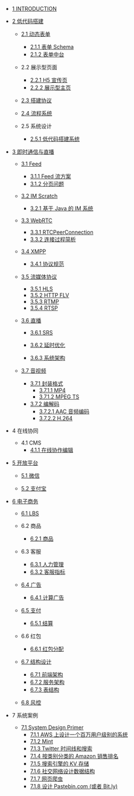   - [1 INTRODUCTION](/INTRODUCTION.md)
  - [2 低代码搭建](/低代码搭建/README.md)
    - [2.1 动态表单](/低代码搭建/动态表单/README.md)
      - [2.1.1 表单 Schema](/低代码搭建/动态表单/表单%20Schema.md)
      - [2.1.2 表单中台](/低代码搭建/动态表单/表单中台.md)
    - 2.2 展示型页面
      - [2.2.1 H5 宣传页](/低代码搭建/展示型页面/H5%20宣传页.md)
      - [2.2.2 展示型主页](/低代码搭建/展示型页面/展示型主页.md)
    - [2.3 搭建协议](/低代码搭建/搭建协议/README.md)
      
    - [2.4 流程系统](/低代码搭建/流程系统/README.md)
      
    - 2.5 系统设计
      - [2.5.1 低代码搭建系统](/低代码搭建/系统设计/低代码搭建系统.md)
  - [3 即时通信与直播](/即时通信与直播/README.md)
    - [3.1 Feed](/即时通信与直播/Feed/README.md)
      - [3.1.1 Feed 流方案](/即时通信与直播/Feed/Feed%20流方案.md)
      - [3.1.2 分页问题](/即时通信与直播/Feed/分页问题.md)
    - [3.2 IM Scratch](/即时通信与直播/IM%20Scratch/README.md)
      - [3.2.1 基于 Java 的 IM 系统](/即时通信与直播/IM%20Scratch/基于%20Java%20的%20IM%20系统.md)
    - [3.3 WebRTC](/即时通信与直播/WebRTC/README.md)
      - [3.3.1 RTCPeerConnection](/即时通信与直播/WebRTC/RTCPeerConnection.md)
      - [3.3.2 连接过程简析](/即时通信与直播/WebRTC/连接过程简析.md)
    - [3.4 XMPP](/即时通信与直播/XMPP/README.md)
      - [3.4.1 协议规范](/即时通信与直播/XMPP/协议规范.md)
    - [3.5 流媒体协议](/即时通信与直播/流媒体协议/README.md)
      - [3.5.1 HLS](/即时通信与直播/流媒体协议/HLS.md)
      - [3.5.2 HTTP FLV](/即时通信与直播/流媒体协议/HTTP-FLV.md)
      - [3.5.3 RTMP](/即时通信与直播/流媒体协议/RTMP.md)
      - [3.5.4 RTSP](/即时通信与直播/流媒体协议/RTSP.md)
    - [3.6 直播](/即时通信与直播/直播/README.md)
      - [3.6.1 SRS](/即时通信与直播/直播/SRS/README.md)
        
      - [3.6.2 延时优化](/即时通信与直播/直播/延时优化/README.md)
        
      - [3.6.3 系统架构](/即时通信与直播/直播/系统架构/README.md)
        
    - [3.7 音视频](/即时通信与直播/音视频/README.md)
      - [3.7.1 封装格式](/即时通信与直播/音视频/封装格式/README.md)
        - [3.7.1.1 MP4](/即时通信与直播/音视频/封装格式/MP4.md)
        - [3.7.1.2 MPEG TS](/即时通信与直播/音视频/封装格式/MPEG-TS.md)
      - [3.7.2 编解码](/即时通信与直播/音视频/编解码/README.md)
        - [3.7.2.1 AAC 音频编码](/即时通信与直播/音视频/编解码/AAC%20音频编码.md)
        - [3.7.2.2 H.264](/即时通信与直播/音视频/编解码/H.264.md)
  - 4 在线协同
    - 4.1 CMS
      - [4.1.1 在线协作编辑](/在线协同/CMS/在线协作编辑.md)
  - [5 开放平台](/开放平台/README.md)
    - [5.1 微信](/开放平台/微信/README.md)
      
    - [5.2 支付宝](/开放平台/支付宝/README.md)
      
  - [6 电子商务](/电子商务/README.md)
    - [6.1 LBS](/电子商务/LBS/README.md)
      
    - 6.2 商品
      - [6.2.1 商品](/电子商务/商品/商品.md)
    - 6.3 客服
      - [6.3.1 人力管理](/电子商务/客服/人力管理.md)
      - [6.3.2 客服指标](/电子商务/客服/客服指标.md)
    - [6.4 广告](/电子商务/广告/README.md)
      - [6.4.1 计算广告](/电子商务/广告/计算广告.md)
    - [6.5 支付](/电子商务/支付/README.md)
      - [6.5.1 结算](/电子商务/支付/结算/README.md)
        
    - 6.6 红包
      - [6.6.1 红包分配](/电子商务/红包/红包分配.md)
    - [6.7 结构设计](/电子商务/结构设计/README.md)
      - [6.7.1 前端架构](/电子商务/结构设计/前端架构.md)
      - [6.7.2 服务架构](/电子商务/结构设计/服务架构.md)
      - [6.7.3 表结构](/电子商务/结构设计/表结构.md)
    - [6.8 风控](/电子商务/风控/README.md)
      
  - 7 系统案例
    - [7.1 System Design Primer](/系统案例/System%20Design%20Primer/README.md)
      - [7.1.1 AWS 上设计一个百万用户级别的系统](/系统案例/System%20Design%20Primer/AWS%20上设计一个百万用户级别的系统.md)
      - [7.1.2 Mint](/系统案例/System%20Design%20Primer/Mint.md)
      - [7.1.3 Twitter 时间线和搜索](/系统案例/System%20Design%20Primer/Twitter%20时间线和搜索.md)
      - [7.1.4 按类别分类的 Amazon 销售排名](/系统案例/System%20Design%20Primer/按类别分类的%20Amazon%20销售排名.md)
      - [7.1.5 搜索引擎的 KV 存储](/系统案例/System%20Design%20Primer/搜索引擎的%20KV%20存储.md)
      - [7.1.6 社交网络设计数据结构](/系统案例/System%20Design%20Primer/社交网络设计数据结构.md)
      - [7.1.7 网页爬虫](/系统案例/System%20Design%20Primer/网页爬虫.md)
      - [7.1.8 设计 Pastebin.com (或者 Bit.ly)](/系统案例/System%20Design%20Primer/设计%20Pastebin.com%20(或者%20Bit.ly).md)